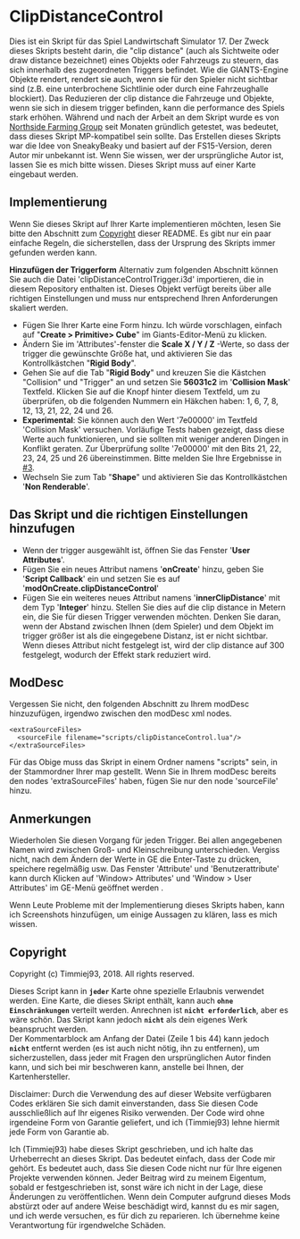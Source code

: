 # ClipDistanceControl
Dies ist ein Skript für das Spiel Landwirtschaft Simulator 17. Der Zweck dieses Skripts besteht darin, die "clip distance" (auch als Sichtweite oder draw distance bezeichnet) eines Objekts oder Fahrzeugs zu steuern, das sich innerhalb des zugeordneten Triggers befindet. Wie die GIANTS-Engine Objekte rendert, rendert sie auch, wenn sie für den Spieler nicht sichtbar sind (z.B. eine unterbrochene Sichtlinie oder durch eine Fahrzeughalle blockiert). Das Reduzieren der clip distance die Fahrzeuge und Objekte, wenn sie sich in diesem trigger befinden, kann die performance des Spiels stark erhöhen. Während und nach der Arbeit an dem Skript wurde es von [Northside Farming Group](https://www.fs-uk.com/forum/index.php?topic=182644.0) seit Monaten gründlich getestet, was bedeutet, dass dieses Skript MP-kompatibel sein sollte. Das Erstellen dieses Skripts war die Idee von SneakyBeaky und basiert auf der FS15-Version, deren Autor mir unbekannt ist. Wenn Sie wissen, wer der ursprüngliche Autor ist, lassen Sie es mich bitte wissen. Dieses Skript muss auf einer Karte eingebaut werden.

## Implementierung

Wenn Sie dieses Skript auf Ihrer Karte implementieren möchten, lesen Sie bitte den Abschnitt zum [Copyright](#copyright) dieser README. Es gibt nur ein paar einfache Regeln, die sicherstellen, dass der Ursprung des Skripts immer gefunden werden kann.

**Hinzufügen der Triggerform**
Alternativ zum folgenden Abschnitt können Sie auch die Datei 'clipDistanceControlTrigger.i3d' importieren, die in diesem Repository enthalten ist. Dieses Objekt verfügt bereits über alle richtigen Einstellungen und muss nur entsprechend Ihren Anforderungen skaliert werden.

- Fügen Sie Ihrer Karte eine Form hinzu. Ich würde vorschlagen, einfach auf "**Create > Primitive> Cube**" im Giants-Editor-Menü zu klicken.
- Ändern Sie im 'Attributes'-fenster die **Scale X / Y / Z** -Werte, so dass der trigger die gewünschte Größe hat, und aktivieren Sie das Kontrollkästchen "**Rigid Body**".
- Gehen Sie auf die Tab "**Rigid Body**" und kreuzen Sie die Kästchen "Collision" und "Trigger" an und setzen Sie **56031c2** im '**Collision Mask**' Textfeld. Klicken Sie auf die Knopf hinter diesem Textfeld, um zu überprüfen, ob die folgenden Nummern ein Häkchen haben: 1, 6, 7, 8, 12, 13, 21, 22, 24 und 26.
-    **Experimental**: Sie können auch den Wert '7e00000' im Textfeld 'Collision Mask' versuchen. Vorläufige Tests haben gezeigt, dass diese Werte auch funktionieren, und sie sollten mit weniger anderen Dingen in Konflikt geraten. Zur Überprüfung sollte '7e00000' mit den Bits 21, 22, 23, 24, 25 und 26 übereinstimmen. Bitte melden Sie Ihre Ergebnisse in [#3](../../issues/3).
- Wechseln Sie zum Tab "**Shape**" und aktivieren Sie das Kontrollkästchen '**Non Renderable**'.

## Das Skript und die richtigen Einstellungen hinzufugen
- Wenn der trigger ausgewählt ist, öffnen Sie das Fenster '**User Attributes**'.
- Fügen Sie ein neues Attribut namens '**onCreate**' hinzu, geben Sie '**Script Callback**' ein und setzen Sie es auf '**modOnCreate.clipDistanceControl**'
- Fügen Sie ein weiteres neues Attribut namens '**innerClipDistance**' mit dem Typ '**Integer**' hinzu. Stellen Sie dies auf die clip distance in Metern ein, die Sie für diesen Trigger verwenden möchten. Denken Sie daran, wenn der Abstand zwischen Ihnen (dem Spieler) und dem Objekt im trigger größer ist als die eingegebene Distanz, ist er nicht sichtbar. Wenn dieses Attribut nicht festgelegt ist, wird der clip distance auf 300 festgelegt, wodurch der Effekt stark reduziert wird.

## ModDesc
Vergessen Sie nicht, den folgenden Abschnitt zu Ihrem modDesc hinzuzufügen, irgendwo zwischen den modDesc xml nodes.
```
<extraSourceFiles>
  <sourceFile filename="scripts/clipDistanceControl.lua"/>
</extraSourceFiles>
```
Für das Obige muss das Skript in einem Ordner namens "scripts" sein, in der Stammordner Ihrer map gestellt. Wenn Sie in Ihrem modDesc bereits den nodes 'extraSourceFiles' haben, fügen Sie nur den node 'sourceFile' hinzu.

## Anmerkungen
Wiederholen Sie diesen Vorgang für jeden Trigger. Bei allen angegebenen Namen wird zwischen Groß- und Kleinschreibung unterschieden. Vergiss nicht, nach dem Ändern der Werte in GE die Enter-Taste zu drücken, speichere regelmäßig usw. Das Fenster 'Attribute' und 'Benutzerattribute' kann durch Klicken auf 'Window> Attributes' und 'Window > User Attributes' im GE-Menü geöffnet werden .

Wenn Leute Probleme mit der Implementierung dieses Skripts haben, kann ich Screenshots hinzufügen, um einige Aussagen zu klären, lass es mich wissen.

## Copyright
Copyright (c) Timmiej93, 2018. All rights reserved.

Dieses Script kann in **`jeder`** Karte ohne spezielle Erlaubnis verwendet werden. Eine Karte, die dieses Skript enthält, kann auch **`ohne Einschränkungen`** verteilt werden. Anrechnen ist **`nicht erforderlich`**, aber es wäre schön. Das Skript kann jedoch **`nicht`** als dein eigenes Werk beansprucht werden.  
Der Kommentarblock am Anfang der Datei (Zeile 1 bis 44) kann jedoch **`nicht`** entfernt werden (es ist auch nicht nötig, ihn zu entfernen), um sicherzustellen, dass jeder mit Fragen den ursprünglichen Autor finden kann, und sich bei mir beschweren kann, anstelle bei Ihnen, der Kartenhersteller.

Disclaimer: Durch die Verwendung des auf dieser Website verfügbaren Codes erklären Sie sich damit einverstanden, dass Sie diesen Code ausschließlich auf Ihr eigenes Risiko verwenden. Der Code wird ohne irgendeine Form von Garantie geliefert, und ich (Timmiej93) lehne hiermit jede Form von Garantie ab.

Ich (Timmiej93) habe dieses Skript geschrieben, und ich halte das Urheberrecht an dieses Skript. Das bedeutet einfach, dass der Code mir gehört. Es bedeutet auch, dass Sie diesen Code nicht nur für Ihre eigenen Projekte verwenden können. Jeder Beitrag wird zu meinem Eigentum, sobald er festgeschrieben ist, sonst wäre ich nicht in der Lage, diese Änderungen zu veröffentlichen. Wenn dein Computer aufgrund dieses Mods abstürzt oder auf andere Weise beschädigt wird, kannst du es mir sagen, und ich werde versuchen, es für dich zu reparieren. Ich übernehme keine Verantwortung für irgendwelche Schäden.